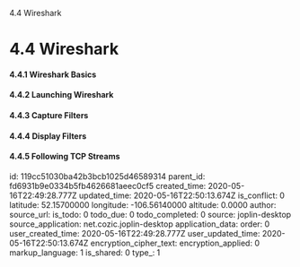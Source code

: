 4.4 Wireshark

# 4.4 Wireshark
#### 4.4.1 Wireshark Basics
#### 4.4.2 Launching Wireshark
#### 4.4.3 Capture Filters
#### 4.4.4 Display Filters
#### 4.4.5 Following TCP Streams

id: 119cc51030ba42b3bcb1025d46589314
parent_id: fd6931b9e0334b5fb4626681aeec0cf5
created_time: 2020-05-16T22:49:28.777Z
updated_time: 2020-05-16T22:50:13.674Z
is_conflict: 0
latitude: 52.15700000
longitude: -106.56140000
altitude: 0.0000
author: 
source_url: 
is_todo: 0
todo_due: 0
todo_completed: 0
source: joplin-desktop
source_application: net.cozic.joplin-desktop
application_data: 
order: 0
user_created_time: 2020-05-16T22:49:28.777Z
user_updated_time: 2020-05-16T22:50:13.674Z
encryption_cipher_text: 
encryption_applied: 0
markup_language: 1
is_shared: 0
type_: 1